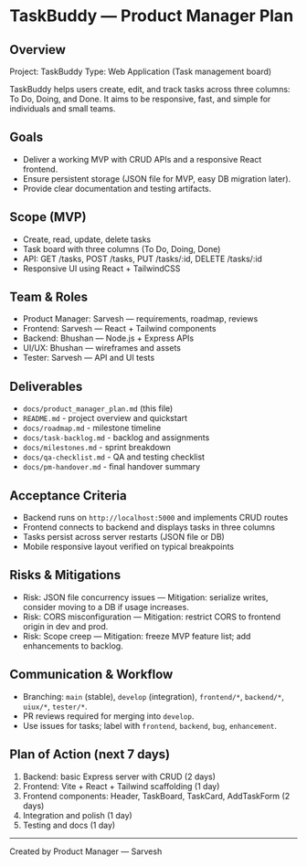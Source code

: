 # TaskBuddy — Product Manager Plan

## Overview
Project: TaskBuddy
Type: Web Application (Task management board)

TaskBuddy helps users create, edit, and track tasks across three columns: To Do, Doing, and Done. It aims to be responsive, fast, and simple for individuals and small teams.

## Goals
- Deliver a working MVP with CRUD APIs and a responsive React frontend.
- Ensure persistent storage (JSON file for MVP, easy DB migration later).
- Provide clear documentation and testing artifacts.

## Scope (MVP)
- Create, read, update, delete tasks
- Task board with three columns (To Do, Doing, Done)
- API: GET /tasks, POST /tasks, PUT /tasks/:id, DELETE /tasks/:id
- Responsive UI using React + TailwindCSS

## Team & Roles
- Product Manager: Sarvesh — requirements, roadmap, reviews
- Frontend: Sarvesh — React + Tailwind components
- Backend: Bhushan — Node.js + Express APIs
- UI/UX: Bhushan — wireframes and assets
- Tester: Sarvesh — API and UI tests

## Deliverables
- `docs/product_manager_plan.md` (this file)
- `README.md` - project overview and quickstart
- `docs/roadmap.md` - milestone timeline
- `docs/task-backlog.md` - backlog and assignments
- `docs/milestones.md` - sprint breakdown
- `docs/qa-checklist.md` - QA and testing checklist
- `docs/pm-handover.md` - final handover summary

## Acceptance Criteria
- Backend runs on `http://localhost:5000` and implements CRUD routes
- Frontend connects to backend and displays tasks in three columns
- Tasks persist across server restarts (JSON file or DB)
- Mobile responsive layout verified on typical breakpoints

## Risks & Mitigations
- Risk: JSON file concurrency issues — Mitigation: serialize writes, consider moving to a DB if usage increases.
- Risk: CORS misconfiguration — Mitigation: restrict CORS to frontend origin in dev and prod.
- Risk: Scope creep — Mitigation: freeze MVP feature list; add enhancements to backlog.

## Communication & Workflow
- Branching: `main` (stable), `develop` (integration), `frontend/*`, `backend/*`, `uiux/*`, `tester/*`.
- PR reviews required for merging into `develop`.
- Use issues for tasks; label with `frontend`, `backend`, `bug`, `enhancement`.

## Plan of Action (next 7 days)
1. Backend: basic Express server with CRUD (2 days)
2. Frontend: Vite + React + Tailwind scaffolding (1 day)
3. Frontend components: Header, TaskBoard, TaskCard, AddTaskForm (2 days)
4. Integration and polish (1 day)
5. Testing and docs (1 day)


---

Created by Product Manager — Sarvesh
